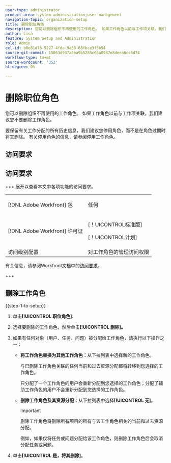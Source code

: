 ```yaml
---
user-type: administrator
product-area: system-administration;user-management
navigation-topic: organization-setup
title: 删除职位角色
description: 您可以删除组织不再使用的工作角色。 如果工作角色以前与工作项关联，我们建议您不要删除工作角色。 要保留有关工作分配的所有历史信息，我们建议您停用角色，而不是在角色过期时将其删除。 有关停用角色的信息，请参阅停用工作角色。
author: Lisa
feature: System Setup and Administration
role: Admin
exl-id: b0e81d76-5227-4fda-9a58-68fbce3f5b94
source-git-commit: 15063d937a5ba9b5285c66a0987e8deea6cc6d74
workflow-type: tm+mt
source-wordcount: '352'
ht-degree: 0%

---
```


# 删除职位角色

您可以删除组织不再使用的工作角色。 如果工作角色以前与工作项关联，我们建议您不要删除工作角色。

要保留有关工作分配的所有历史信息，我们建议您停用角色，而不是在角色过期时将其删除。 有关停用角色的信息，请参阅[停用工作角色](../../../administration-and-setup/set-up-workfront/organizational-setup/deactivate-job-roles.md)。

## 访问要求

## 访问要求

+++ 展开以查看本文中各项功能的访问要求。

<table style="table-layout:auto"> 
 <col> 
 <col> 
 <tbody> 
  <tr> 
   <td>[!DNL Adobe Workfront] 包</td> 
   <td><p>任何</p></td> 
  </tr> 
  <tr> 
   <td>[!DNL Adobe Workfront] 许可证</td> 
   <td><p>[！UICONTROL标准版]</p>
       <p>[！UICONTROL计划]</p></td>
  </tr> 
  <tr> 
   <td>访问级别配置</td> 
   <td>对工作角色的管理访问权限</td>
  </tr> 
 </tbody> 
</table>

有关信息，请参阅Workfront文档中的[访问要求](/help/quicksilver/administration-and-setup/add-users/access-levels-and-object-permissions/access-level-requirements-in-documentation.md)。

+++

## 删除工作角色

<!--
<p data-mc-conditions="QuicksilverOrClassic.Draft mode">(NOTE: this moved from create and manage job roles)</p>
-->

{{step-1-to-setup}}

1. 单击&#x200B;**[!UICONTROL 职位角色].**
1. 选择要删除的工作角色，然后单击&#x200B;**[!UICONTROL 删除]。**
1. 如果有任何对象（用户、任务、问题）被分配给工作角色，请执行以下操作之一：

   * **将工作角色替换为其他工作角色：**&#x200B;从下拉列表中选择新的工作角色。

     与已删除工作角色关联的任何当前和过去资源分配都将转移到您选择的工作角色。

     只分配了一个工作角色的用户会重新分配到您选择的工作角色；分配了辅助工作角色的用户不会重新分配到您选择的工作角色。

   * **删除工作角色及其资源分配：**&#x200B;从下拉列表中选择&#x200B;**[!UICONTROL 无]**。

     >[!IMPORTANT]
     >
     >删除工作角色将删除所有项目的所有与该工作角色相关的当前和过去资源分配。

     例&#x200B;如，如果仅将任务或问题分配给该工作角色，则删除工作角色后会取消分配任务或问题。

1. 单击&#x200B;**[!UICONTROL 是，将其删除]**。
